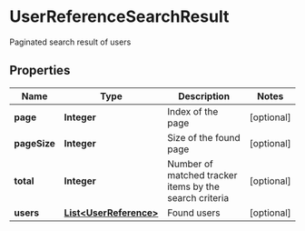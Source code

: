 

# UserReferenceSearchResult

Paginated search result of users

## Properties

Name | Type | Description | Notes
------------ | ------------- | ------------- | -------------
**page** | **Integer** | Index of the page |  [optional]
**pageSize** | **Integer** | Size of the found page |  [optional]
**total** | **Integer** | Number of matched tracker items by the search criteria |  [optional]
**users** | [**List&lt;UserReference&gt;**](UserReference.md) | Found users |  [optional]



